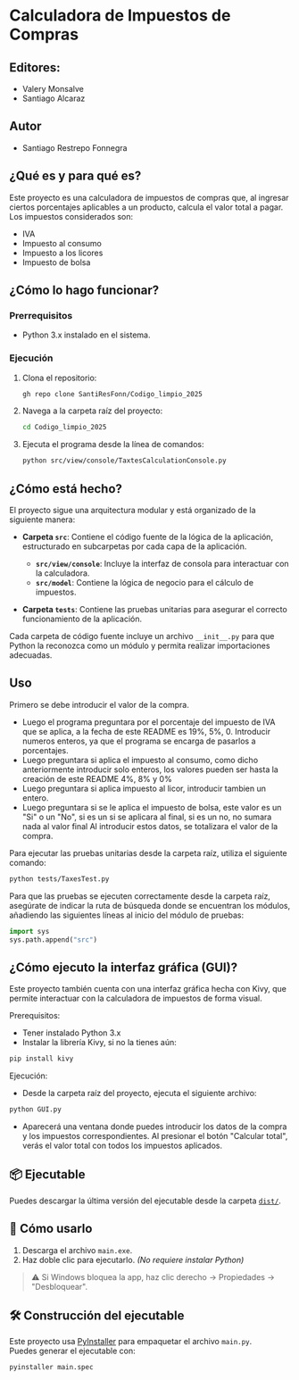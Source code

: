 # Calculadora de Impuestos de Compras

## Editores:

- Valery Monsalve
- Santiago Alcaraz

## Autor

- Santiago Restrepo Fonnegra

## ¿Qué es y para qué es?

Este proyecto es una calculadora de impuestos de compras que, al ingresar ciertos porcentajes aplicables a un producto, calcula el valor total a pagar. Los impuestos considerados son:

- IVA
- Impuesto al consumo
- Impuesto a los licores
- Impuesto de bolsa

## ¿Cómo lo hago funcionar?

### Prerrequisitos

- Python 3.x instalado en el sistema.

### Ejecución

1. Clona el repositorio:

   ```bash
   gh repo clone SantiResFonn/Codigo_limpio_2025
   ```

2. Navega a la carpeta raíz del proyecto:

   ```bash
   cd Codigo_limpio_2025
   ```

3. Ejecuta el programa desde la línea de comandos:

   ```bash
   python src/view/console/TaxtesCalculationConsole.py
   ```

## ¿Cómo está hecho?

El proyecto sigue una arquitectura modular y está organizado de la siguiente manera:

- **Carpeta `src`**: Contiene el código fuente de la lógica de la aplicación, estructurado en subcarpetas por cada capa de la aplicación.

  - **`src/view/console`**: Incluye la interfaz de consola para interactuar con la calculadora.
  - **`src/model`**: Contiene la lógica de negocio para el cálculo de impuestos.

- **Carpeta `tests`**: Contiene las pruebas unitarias para asegurar el correcto funcionamiento de la aplicación.

Cada carpeta de código fuente incluye un archivo `__init__.py` para que Python la reconozca como un módulo y permita realizar importaciones adecuadas.

## Uso

Primero se debe introducir el valor de la compra.

- Luego el programa preguntara por el porcentaje del impuesto de IVA que se aplica, a la fecha de este README es 19%, 5%, 0. Introducir numeros enteros, ya que el programa se encarga de pasarlos a porcentajes.
- Luego preguntara si aplica el impuesto al consumo, como dicho anteriormente introducir solo enteros, los valores pueden ser hasta la creación de este README 4%, 8% y 0%
- Luego preguntara si aplica impuesto al licor, introducir tambien un entero.
- Luego preguntara si se le aplica el impuesto de bolsa, este valor es un "Si" o un "No", si es un si se aplicara al final, si es un no, no sumara nada al valor final
  Al introducir estos datos, se totalizara el valor de la compra.

Para ejecutar las pruebas unitarias desde la carpeta raíz, utiliza el siguiente comando:

```bash
python tests/TaxesTest.py
```

Para que las pruebas se ejecuten correctamente desde la carpeta raíz, asegúrate de indicar la ruta de búsqueda donde se encuentran los módulos, añadiendo las siguientes líneas al inicio del módulo de pruebas:

```python
import sys
sys.path.append("src")
```

## ¿Cómo ejecuto la interfaz gráfica (GUI)?

Este proyecto también cuenta con una interfaz gráfica hecha con Kivy, que permite interactuar con la calculadora de impuestos de forma visual.

Prerequisitos:

- Tener instalado Python 3.x
- Instalar la librería Kivy, si no la tienes aún:

```bash
pip install kivy

```

Ejecución:

- Desde la carpeta raíz del proyecto, ejecuta el siguiente archivo:

```bash
python GUI.py

```

- Aparecerá una ventana donde puedes introducir los datos de la compra y los impuestos correspondientes. Al presionar el botón "Calcular total", verás el valor total con todos los impuestos aplicados.

## 📦 Ejecutable

Puedes descargar la última versión del ejecutable desde la carpeta [`dist/`](dist/main.exe).

## 🚀 Cómo usarlo

1. Descarga el archivo `main.exe`.
2. Haz doble clic para ejecutarlo. _(No requiere instalar Python)_

> ⚠️ Si Windows bloquea la app, haz clic derecho → Propiedades → "Desbloquear".

## 🛠️ Construcción del ejecutable

Este proyecto usa [PyInstaller](https://www.pyinstaller.org/) para empaquetar el archivo `main.py`.  
Puedes generar el ejecutable con:

```bash
pyinstaller main.spec
```
